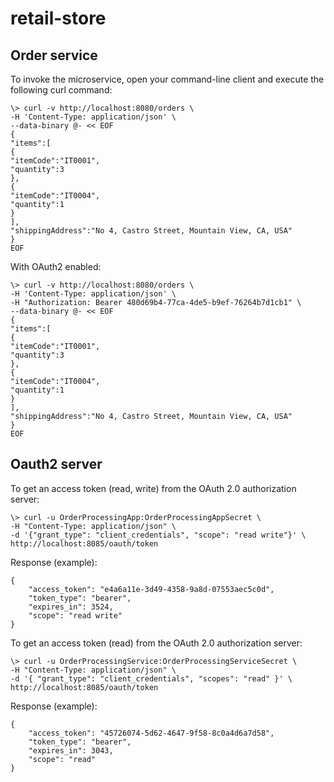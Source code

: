 # retail-store

## Order service
To invoke the microservice, open your command-line client and execute the following curl command:
```
\> curl -v http://localhost:8080/orders \
-H 'Content-Type: application/json' \
--data-binary @- << EOF
{
"items":[
{
"itemCode":"IT0001",
"quantity":3
},
{
"itemCode":"IT0004",
"quantity":1
}
],
"shippingAddress":"No 4, Castro Street, Mountain View, CA, USA"
}
EOF
```

With OAuth2 enabled:
```
\> curl -v http://localhost:8080/orders \
-H 'Content-Type: application/json' \
-H "Authorization: Bearer 480d69b4-77ca-4de5-b9ef-76264b7d1cb1" \
--data-binary @- << EOF
{
"items":[
{
"itemCode":"IT0001",
"quantity":3
},
{
"itemCode":"IT0004",
"quantity":1
}
],
"shippingAddress":"No 4, Castro Street, Mountain View, CA, USA"
}
EOF
```

## Oauth2 server
To get an access token (read, write) from the OAuth 2.0 authorization server:
```
\> curl -u OrderProcessingApp:OrderProcessingAppSecret \
-H "Content-Type: application/json" \
-d '{"grant_type": "client_credentials", "scope": "read write"}' \
http://localhost:8085/oauth/token
```
Response (example):
```
{
    "access_token": "e4a6a11e-3d49-4358-9a8d-07553aec5c0d",
    "token_type": "bearer",
    "expires_in": 3524,
    "scope": "read write"
}
```
To get an access token (read) from the OAuth 2.0 authorization server:
```
\> curl -u OrderProcessingService:OrderProcessingServiceSecret \
-H "Content-Type: application/json" \
-d '{ "grant_type": "client_credentials", "scopes": "read" }' \
http://localhost:8085/oauth/token
```
Response (example):
```
{
    "access_token": "45726074-5d62-4647-9f58-8c0a4d6a7d58",
    "token_type": "bearer",
    "expires_in": 3043,
    "scope": "read"
}
```
